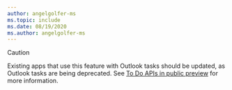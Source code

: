 ```yaml
---
author: angelgolfer-ms
ms.topic: include
ms.date: 08/19/2020
ms.author: angelgolfer-ms
---
```


<!-- markdownlint-disable MD041-->

> [!CAUTION]
> Existing apps that use this feature with Outlook tasks should be updated, as Outlook tasks are being deprecated. See [To Do APIs in public preview](https://developer.microsoft.com/graph/blogs/the-new-improved-microsoft-graph-to-do-apis-are-now-in-public-preview/) for more information.